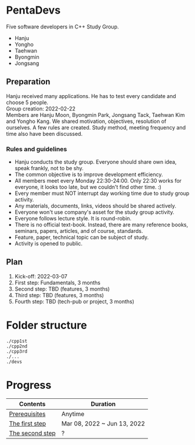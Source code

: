 # PentaDevs
Five software developers in C++ Study Group.  
- Hanju
- Yongho
- Taehwan
- Byongmin
- Jongsang

## Preparation
Hanju received many applications. He has to test every candidate and choose 5 people.  
Group creation: 2022-02-22  
Members are Hanju Moon, Byongmin Park, Jongsang Tack, Taehwan Kim and Yongho Kang. We shared motivation, objectives, resolution of ourselves. A few rules are created.  Study method, meeting frequency and time also have been discussed.  

### Rules and guidelines
- Hanju conducts the study group. Everyone should share own idea, speak frankly, not to be shy.
- The common objective is to improve development efficiency.
- All members meet every Monday 22:30-24:00. Only 22:30 works for everyone, it looks too late, but we couldn't find other time. :)
- Every member must NOT interrupt day working time due to study group activity.
- Any materials, documents, links, videos should be shared actively.
- Everyone won't use company's asset for the study group activity.
- Everyone follows lecture style. It is round-robin.
- There is no official text-book. Instead, there are many reference books, seminars, papers, articles, and of course, standards.
- Feature, paper, technical topic can be subject of study.
- Activity is opened to public.

## Plan
1. Kick-off: 2022-03-07
1. First step: Fundamentals, 3 months
1. Second step: TBD (features, 3 months)
1. Third step: TBD (features, 3 months)
1. Fourth step: TBD (tech-pub or project, 3 months)

# Folder structure

```
./cpp1st
./cpp2nd
./cpp3rd
./...
./devs
```

# Progress
| Contents | Duration |
|---|---|
| [Prerequisites](devs/Prerequisites.md) | Anytime |
| [The first step](cpp1st/README.md) | Mar 08, 2022 ~ Jun 13, 2022 |
| [The second step](cpp2nd/README.md) | ? |
